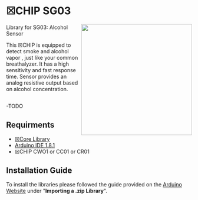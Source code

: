 # ☒CHIP SG03
<img src="extras/SG01.png" width="300" align="right">
Library for SG03: Alcohol Sensor


This ☒CHIP is equipped to detect smoke and alcohol vapor , just like your common breathalyzer. It has a high sensitivity and fast response time. Sensor provides an analog resistive output based on alcohol concentration. 

##
-TODO

## Requirments
  - [☒Core Library](https://github.com/xinabox/xCore)
  - [Arduino IDE 1.8.1](https://www.arduino.cc/en/main/software)
  - ☒CHIP CWO1 or CC01 or CR01
  
## Installation Guide
To install the libraries please followed the guide provided on the [Arduino Website](https://www.arduino.cc/en/Guide/Libraries) under "**Importing a .zip Library**".
